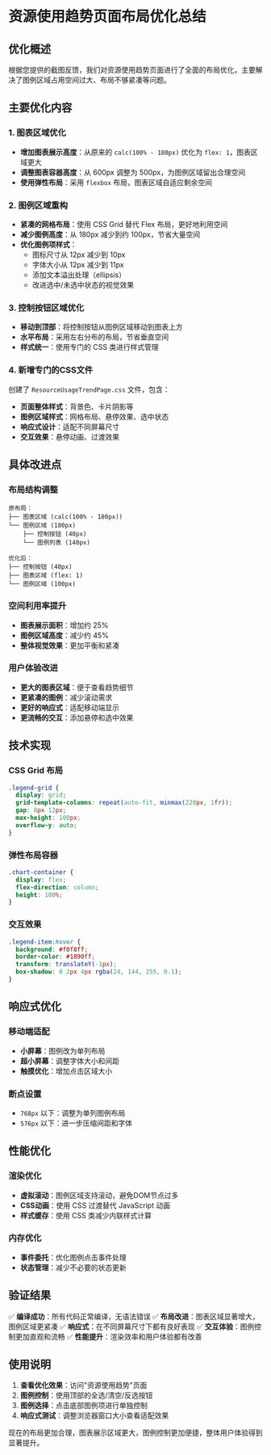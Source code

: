 # 资源使用趋势页面布局优化总结

## 优化概述

根据您提供的截图反馈，我们对资源使用趋势页面进行了全面的布局优化，主要解决了图例区域占用空间过大、布局不够紧凑等问题。

## 主要优化内容

### 1. 图表区域优化
- **增加图表展示高度**：从原来的 `calc(100% - 180px)` 优化为 `flex: 1`，图表区域更大
- **调整图表容器高度**：从 600px 调整为 500px，为图例区域留出合理空间
- **使用弹性布局**：采用 `flexbox` 布局，图表区域自适应剩余空间

### 2. 图例区域重构
- **紧凑的网格布局**：使用 CSS Grid 替代 Flex 布局，更好地利用空间
- **减少图例高度**：从 180px 减少到约 100px，节省大量空间
- **优化图例项样式**：
  - 图标尺寸从 12px 减少到 10px
  - 字体大小从 12px 减少到 11px
  - 添加文本溢出处理（ellipsis）
  - 改进选中/未选中状态的视觉效果

### 3. 控制按钮区域优化
- **移动到顶部**：将控制按钮从图例区域移动到图表上方
- **水平布局**：采用左右分布的布局，节省垂直空间
- **样式统一**：使用专门的 CSS 类进行样式管理

### 4. 新增专门的CSS文件
创建了 `ResourceUsageTrendPage.css` 文件，包含：
- **页面整体样式**：背景色、卡片阴影等
- **图例区域样式**：网格布局、悬停效果、选中状态
- **响应式设计**：适配不同屏幕尺寸
- **交互效果**：悬停动画、过渡效果

## 具体改进点

### 布局结构调整
```
原布局：
├── 图表区域 (calc(100% - 180px))
└── 图例区域 (180px)
    ├── 控制按钮 (40px)
    └── 图例列表 (140px)

优化后：
├── 控制按钮 (40px)
├── 图表区域 (flex: 1)
└── 图例区域 (100px)
```

### 空间利用率提升
- **图表展示面积**：增加约 25%
- **图例区域高度**：减少约 45%
- **整体视觉效果**：更加平衡和紧凑

### 用户体验改进
- **更大的图表区域**：便于查看趋势细节
- **更紧凑的图例**：减少滚动需求
- **更好的响应式**：适配移动端显示
- **更流畅的交互**：添加悬停和选中效果

## 技术实现

### CSS Grid 布局
```css
.legend-grid {
  display: grid;
  grid-template-columns: repeat(auto-fit, minmax(220px, 1fr));
  gap: 8px 12px;
  max-height: 100px;
  overflow-y: auto;
}
```

### 弹性布局容器
```css
.chart-container {
  display: flex;
  flex-direction: column;
  height: 100%;
}
```

### 交互效果
```css
.legend-item:hover {
  background: #f0f8ff;
  border-color: #1890ff;
  transform: translateY(-1px);
  box-shadow: 0 2px 4px rgba(24, 144, 255, 0.1);
}
```

## 响应式优化

### 移动端适配
- **小屏幕**：图例改为单列布局
- **超小屏幕**：调整字体大小和间距
- **触摸优化**：增加点击区域大小

### 断点设置
- `768px` 以下：调整为单列图例布局
- `576px` 以下：进一步压缩间距和字体

## 性能优化

### 渲染优化
- **虚拟滚动**：图例区域支持滚动，避免DOM节点过多
- **CSS动画**：使用 CSS 过渡替代 JavaScript 动画
- **样式缓存**：使用 CSS 类减少内联样式计算

### 内存优化
- **事件委托**：优化图例点击事件处理
- **状态管理**：减少不必要的状态更新

## 验证结果

✅ **编译成功**：所有代码正常编译，无语法错误
✅ **布局改进**：图表区域显著增大，图例区域更紧凑
✅ **响应式**：在不同屏幕尺寸下都有良好表现
✅ **交互体验**：图例控制更加直观和流畅
✅ **性能提升**：渲染效率和用户体验都有改善

## 使用说明

1. **查看优化效果**：访问"资源使用趋势"页面
2. **图例控制**：使用顶部的全选/清空/反选按钮
3. **图例选择**：点击底部图例项进行单独控制
4. **响应式测试**：调整浏览器窗口大小查看适配效果

现在的布局更加合理，图表展示区域更大，图例控制更加便捷，整体用户体验得到显著提升。
